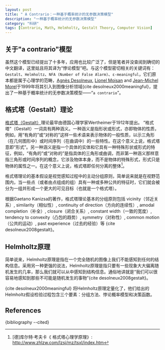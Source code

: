 ```yaml
---
layout: post
title: " A Contrario：一种基于概率统计的无参数决策模型"
description: "一种基于概率统计的无参数决策模型"
category: "科研"
tags: [Contrario, Math, Helmholtz, Gestalt Theory, Computer Vision]
---
```


## 关于"a contrario"模型
虽然这个模型已经提出了十多年，应用也比较广泛了，但是笔者并没查阅到确切的中文翻译，这里姑且将其译为“悖论模型”吧。与这个模型密切相关的关键词有：`Gestalt`、`Helmholtz`、`NFA (Number of False Alarm)`、` ε-meaningful `，它们原本都是属于心理学的范畴，[Agnès Desolneux](http://desolneux.perso.math.cnrs.fr), [Lionel Moisan](http://www.math-info.univ-paris5.fr/~moisan/index.php) and [Jean-Michel Morel](http://scholar.google.com/citations?user=BlEbdeEAAAAJ&hl=en)于1999年将其引入到图像分析领域{cite desolneux2000meaningful}，提出了一种基于概率统计的无参数决策模型——“`a contrario`”。

## 格式塔（Gestalt）理论
[格式塔（Gestalt）](http://en.wikipedia.org/wiki/Gestalt_psychology)理论最早由德国心理学家Wertheimer于1912年提出。
“格式塔”（Gestalt）一词具有两种涵义。一种涵义是指形状或形式，亦即物体的性质，例如，用“有角的”或“对称的”这样一些术语来表示物体的一般性质，以示三角形（在几何图形中）或时间序列（在曲调中）的一些特性。在这个意义上说，格式塔意即“形式”。另一种涵义是指一个具体的实体和它具有一种特殊形状或形式的特征，例如，“有角的”或“对称的”是指具体的三角形或曲调，而非第一种涵义那样意指三角形或时间序列的概念，它涉及物体本身，而不是物体的特殊形式，形式只是物体的属性之一。在这个意义上说，格式塔即任何分离的整体[^zhlzw]。  

格式塔理论的基本假设是视觉感知过程中的主动分组原则，简单说来就是在视野范围内，当一些点（或者由点组成的组）具有一种或多种公共的特征时，它们就会被分为一组并形成一个更大的可见目标（也就是一个格式塔）。

根据Gaetano Kanizsa的著作，格式塔理论基本的分组原则包括 vicinity（邻近关系）, similarity（相似性）, continuity of direction（方向的连续性）, amodal completion（补全）, closure（闭合关系）, constant width（一致的宽度）, tendency to convexity（凸包的趋势）, symmetry（对称性）, common motion（公共的运动）, past experience（过去的经验）等 {cite desolneux2008gestalt}。

## Helmholtz原理
简单说来，Helmholtz原理是指在一个完全随机的图像上我们不能感知到任何的结构信息。采用另一种更强的说法，Helmholtz原理是指只要有一些现象大大偏离随机发生的几率，那么我们就可以从中感知到结构信息。通俗地讲就是“我们可以很容易地感知到那些不可能是随机发生的事物”{cite desolneux2008gestalt}。  

{cite desolneux2000meaningful} 将Helmholtz原理定量化了，他们给出的Helmholtz假设检验过程包含三个要素：分组方法、悖论概率模型和决策函数。

## References

{bibliography --cited}

[^zhlzw]: [德]库尔特·考夫卡《 格式塔心理学原理》: <http://www.zhlzw.com/lzsj/mz/tsxl/index.htm>